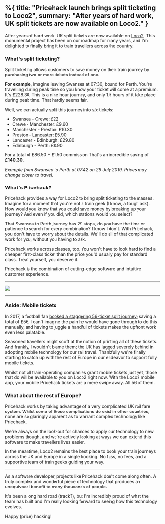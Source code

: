 %{
  title: "Pricehack launch brings split ticketing to Loco2",
  summary: "After years of hard work, UK split tickets are now available on Loco2."
}
---

After years of hard work, UK split tickets are now available on
[Loco2](https://loco2.com/en/blog/pricehack-split-train-tickets).
This monumental project has been on our roadmap for many years, and I'm delighted to
finally bring it to train travellers across the country.

### What's split ticketing?

Split ticketing allows customers to save money on their train journey by purchasing two
or more tickets instead of one.

**For example**, imagine leaving Swansea at 07:30, bound for Perth. You're
travelling during peak time so you know your ticket will come at a premium.
It's £228.30. This is a nine hour journey, and only 1.5 hours of it take
place during peak time. That hardly seems fair.

Well, we can actually split this journey into _six_ tickets:

* Swansea - Crewe: £22
* Crewe - Manchester: £9.60
* Manchester - Preston: £10.30
* Preston - Lancaster: £5.90
* Lancaster - Edinburgh: £29.80
* Edinburgh - Perth: £8.90

For a total of £86.50 + £1.50 commission That's an incredible saving
of **£140.30**.

_Example from Swansea to Perth at 07:42 on 29 July 2019. Prices may change
closer to travel._

### What's Pricehack?

Pricehack provides a way for Loco2 to bring split ticketing to the masses. Imagine for a
moment that you're not a train geek (I know, a tough ask).
How would you know that you could save money by breaking up your journey?
And even if you did, which stations would you select?

That Swansea to Perth journey has 29 stops, do you have the time or patience
to search for every combination? I know I don't. With Pricehack, you don't have to
worry about the details. We'll do all of that complicated work for you, without you
having to ask.

Pricehack works across classes, too. You won't have to look hard to find a
cheaper first-class ticket than the price you'd usually pay for standard class.
Treat yourself, you deserve it.

Pricehack is the combination of cutting-edge software and intuitive customer experience.

---

![](/images/posts/pricehack-axe.jpg)

---

### Aside: Mobile tickets

In 2017, a football fan
[booked a staggering 56-ticket split journey](https://www.bbc.co.uk/news/uk-england-tyne-38827931); saving
a total of £56. I can't imagine the pain he would have gone through to do this manually,
and having to juggle a handful of tickets makes the upfront work even less palatable.

Seasoned travellers might scoff at the notion of printing all of these tickets. And frankly,
I wouldn't blame them; the UK has lagged severely behind in adopting mobile technology for
our rail travel. Thankfully we're finally starting to catch up with the rest of Europe
in our endeavor to support fully mobile tickets.

Whilst not all train-operating companies grant mobile tickets just yet, those
that do will be available to you on Loco2 right now. With the Loco2 mobile
app, your mobile Pricehack tickets are a mere swipe away. All 56 of them.

### What about the rest of Europe?

Pricehack works by taking advantage of a very complicated UK rail fare system.
Whilst some of these complications do exist in other countries, none are so
glaringly apparent as to warrant complex technology like Pricehack.

We're always on the look-out for chances to apply our technology to new problems
though, and we're actively looking at ways we can extend this software to
make travellers lives easier.

In the meantime, Loco2 remains the best place to book your train journeys
across the UK and Europe in a single booking. No fuss, no fees, and a supportive
team of train geeks guiding your way.

---

As a software developer, projects like Pricehack don't come along often.
A truly complex and wonderful piece of technology that produces an unequivocal
benefit to many thousands of people.

It's been a long hard road (track?), but I'm incredibly proud of what the team
has built and I'm really looking forward to seeing how this technology
evolves.

Happy (price) hacking!
